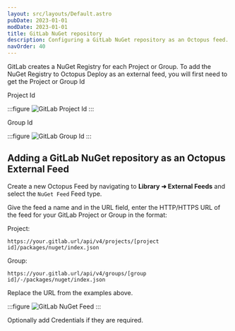```yaml
---
layout: src/layouts/Default.astro
pubDate: 2023-01-01
modDate: 2023-01-01
title: GitLab NuGet repository
description: Configuring a GitLab NuGet repository as an Octopus feed.
navOrder: 40
---
```


GitLab creates a NuGet Registry for each Project or Group.  To add the NuGet Registry to Octopus Deploy as an external feed, you will first need to get the Project or Group Id

Project Id

:::figure
![GitLab Project Id](/docs/packaging-applications/package-repositories/guides/images/gitlab-project-id.png)
:::

Group Id

:::figure
![GitLab Group Id](/docs/packaging-applications/package-repositories/guides/images/gitlab-group-id.png)
:::

## Adding a GitLab NuGet repository as an Octopus External Feed
Create a new Octopus Feed by navigating to **Library ➜ External Feeds** and select the `NuGet Feed` Feed type. 

Give the feed a name and in the URL field, enter the HTTP/HTTPS URL of the feed for your GitLab Project or Group in the format:

Project:

`https://your.gitlab.url/api/v4/projects/[project id]/packages/nuget/index.json`

Group:

`https://your.gitlab.url/api/v4/groups/[group id]/-/packages/nuget/index.json`

Replace the URL from the examples above.

:::figure
![GitLab NuGet Feed](/docs/packaging-applications/package-repositories/guides/nuget-repositories/images/gitlab-octopus-add-nuget-feed.png)
:::

Optionally add Credentials if they are required.